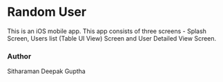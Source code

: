 # Random User

This is an iOS mobile app. This app consists of three screens - Splash Screen, Users list (Table UI View) Screen and User Detailed View Screen.

### Author

Sitharaman Deepak Guptha

